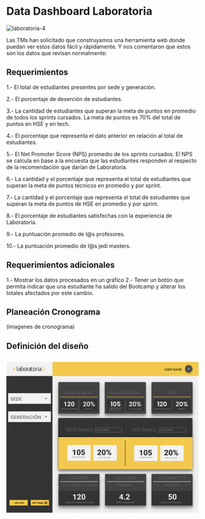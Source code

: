 # Data Dashboard Laboratoria
![laboratoria-4](https://user-images.githubusercontent.com/30419144/38586570-e19a8fb2-3ce3-11e8-932b-85ac85589dc7.jpg)


 Las TMs han solicitado que construyamos una herramienta web donde puedan ver estos datos fácil y rápidamente. Y nos comentaron que estos son los datos que revisan normalmente:

 ## Requerimientos

1.- El total de estudiantes presentes por sede y generación.

2.- El porcentaje de deserción de estudiantes.

3.- La cantidad de estudiantes que superan la meta de puntos en promedio de todos los sprints cursados. La meta de puntos es 70% del total de puntos en HSE y en tech.

4.- El porcentaje que representa el dato anterior en relación al total de estudiantes.

5.- El Net Promoter Score (NPS) promedio de los sprints cursados. El NPS se calcula en base a la encuesta que las estudiantes responden al respecto de la recomendación que darían de Laboratoria.

6.- La cantidad y el porcentaje que representa el total de estudiantes que superan la meta de puntos técnicos en promedio y por sprint.

7.- La cantidad y el porcentaje que representa el total de estudiantes que superan la meta de puntos de HSE en promedio y por sprint.

8.- El porcentaje de estudiantes satisfechas con la experiencia de Laboratoria.

9.- La puntuación promedio de l@s profesores.

10.- La puntuación promedio de l@s jedi masters.

## Requerimientos adicionales

1.- Mostrar los datos procesados en un gráfico
2.- Tener un botón que permita indicar que una estudiante ha salido del Bootcamp y alterar los totales afectados por este cambio.

## Planeación Cronograma
(imagenes de cronograma)

## Definición del diseño

##
![Imagen de sketch](./assets/images/sketch.png)
